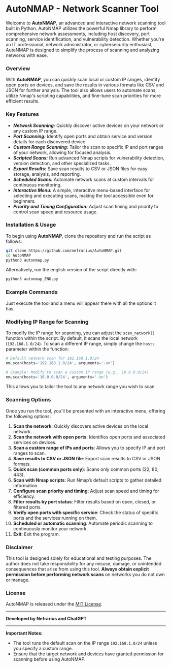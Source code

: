 
# AutoNMAP - Network Scanner Tool

Welcome to **AutoNMAP**, an advanced and interactive network scanning tool built in Python. AutoNMAP utilizes the powerful Nmap library to perform comprehensive network assessments, including host discovery, port scanning, service identification, and vulnerability detection. Whether you're an IT professional, network administrator, or cybersecurity enthusiast, AutoNMAP is designed to simplify the process of scanning and analyzing networks with ease.

### Overview

With **AutoNMAP**, you can quickly scan local or custom IP ranges, identify open ports on devices, and save the results in various formats like CSV and JSON for further analysis. The tool also allows users to automate scans, utilize Nmap's scripting capabilities, and fine-tune scan priorities for more efficient results.

### Key Features

<ul>
  <li><strong><em>Network Scanning:</em></strong> Quickly discover active devices on your network or any custom IP range.</li>
  <li><strong><em>Port Scanning:</em></strong> Identify open ports and obtain service and version details for each discovered device.</li>
  <li><strong><em>Custom Range Scanning:</em></strong> Tailor the scan to specific IP and port ranges of your network, allowing for focused analysis.</li>
  <li><strong><em>Scripted Scans:</em></strong> Run advanced Nmap scripts for vulnerability detection, version detection, and other specialized tasks.</li>
  <li><strong><em>Export Results:</em></strong> Save scan results to CSV or JSON files for easy storage, analysis, and reporting.</li>
  <li><strong><em>Scheduled Scans:</em></strong> Automate network scans at custom intervals for continuous monitoring.</li>
  <li><strong><em>Interactive Menu:</em></strong> A simple, interactive menu-based interface for selecting and executing scans, making the tool accessible even for beginners.</li>
  <li><strong><em>Priority and Timing Configuration:</em></strong> Adjust scan timing and priority to control scan speed and resource usage.</li>
</ul>

### Installation & Usage

To begin using **AutoNMAP**, clone the repository and run the script as follows:

```bash
git clone https://github.com/nefrarius/AutoNMAP.git
cd AutoNMAP
python3 autonmap.py
```

Alternatively, run the english version of the script directly with:

```bash
python3 autonmap_ENG.py
```

### Example Commands

Just execute the tool and a menu will appear there with all the options it has.

### Modifying IP Range for Scanning

To modify the IP range for scanning, you can adjust the `scan_network()` function within the script. By default, it scans the local network (`192.168.1.0/24`). To scan a different IP range, simply change the `hosts` parameter within the function:

```python
# Default network scan for 192.168.1.0/24
nm.scan(hosts='192.168.1.0/24', arguments='-sn')

# Example: Modify to scan a custom IP range (e.g., 10.0.0.0/24)
nm.scan(hosts='10.0.0.0/24', arguments='-sn')
```

This allows you to tailor the tool to any network range you wish to scan.

### Scanning Options

Once you run the tool, you'll be presented with an interactive menu, offering the following options:

1. **Scan the network**: Quickly discovers active devices on the local network.
2. **Scan the network with open ports**: Identifies open ports and associated services on devices.
3. **Scan a custom range of IPs and ports**: Allows you to specify IP and port ranges to scan.
4. **Save results to CSV or JSON file**: Export scan results to CSV or JSON formats.
5. **Quick scan (common ports only)**: Scans only common ports (22, 80, 443).
6. **Scan with Nmap scripts**: Run Nmap’s default scripts to gather detailed information.
7. **Configure scan priority and timing**: Adjust scan speed and timing for efficiency.
8. **Filter results by port status**: Filter results based on open, closed, or filtered ports.
9. **Verify open ports with specific service**: Check the status of specific ports and the services running on them.
10. **Scheduled or automatic scanning**: Automate periodic scanning to continuously monitor your network.
11. **Exit**: Exit the program.

### Disclaimer

This tool is designed solely for educational and testing purposes. The author does not take responsibility for any misuse, damage, or unintended consequences that arise from using this tool. **Always obtain explicit permission before performing network scans** on networks you do not own or manage.

### License

AutoNMAP is released under the [MIT License](LICENSE).

---

**Developed by Nefrarius and ChatGPT**

---
**Important Notes:**

- The tool runs the default scan on the IP range `192.168.1.0/24` unless you specify a custom range.
- Ensure that the target network and devices have granted permission for scanning before using AutoNMAP.
```

